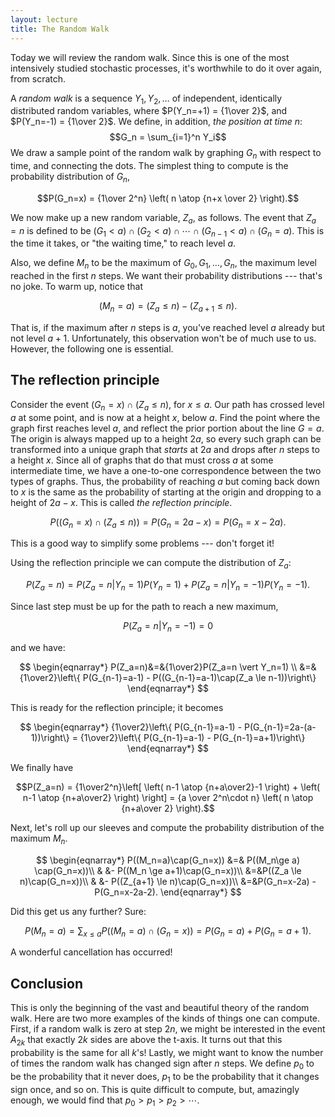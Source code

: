 ```yaml
---
layout: lecture
title: The Random Walk
---
```


Today we will review the random walk.  Since this is one of the most
intensively studied stochastic processes, it's worthwhile to do it
over again, from scratch.

A _random walk_ is a sequence $Y_1, Y_2, \ldots$ of independent,
identically distributed random variables, where
$P(Y_n=+1) = {1\over 2}$, and $P(Y_n=-1) = {1\over 2}$.
We define, in addition, _the position at time $n$_:
$$G_n = \sum_{i=1}^n Y_i$$
We draw a sample point of the random walk by graphing $G_n$ with
respect to time, and connecting the dots.  The simplest thing to
compute is the probability distribution of $G_n$,

$$P(G_n=x) = {1\over 2^n} \left( n \atop {n+x \over 2} \right).$$

We now make up a new random variable, $Z_a$, as follows.  The event
that $Z_a=n$ is defined to be
$(G_1<a)\cap(G_2<a)\cap\cdots\cap(G_{n-1}<a)\cap(G_n=a).$  This is
the time it takes, or "the waiting time," to reach level $a$.

Also, we define $M_n$ to be the maximum of $G_0,G_1,\ldots,G_n$, the
maximum level reached in the first $n$ steps.  We want their
probability distributions --- that's no joke.  To warm up, notice
that

$$(M_n=a) = (Z_a\le n)-(Z_{a+1}\le n).$$

That is, if the maximum
after $n$ steps is $a$, you've reached level $a$ already but not level
$a+1$.  Unfortunately, this observation won't be of much use to us.
However, the following one is essential.

The reflection principle
------------------------

Consider the event $(G_n=x)\cap(Z_a\le n)$, for $x\le a$.  Our path
has crossed level $a$ at some point, and is now at a height $x$, below
$a$.  Find the point where the graph first reaches level $a$, and
reflect the prior portion about the line $G=a$.  The origin is always
mapped up to a height $2a$, so every such graph can be transformed
into a unique graph that _starts_ at $2a$ and drops after $n$
steps to a
height $x$.  Since all of graphs that do that must cross $a$ at some
intermediate time, we have a one-to-one correspondence between the two
types of graphs.  Thus, the probability of reaching $a$ but coming
back down to $x$ is the same as the probability of starting at the
origin and dropping to a height of $2a-x$.  This is called _the
reflection principle_.

$$P((G_n=x)\cap(Z_a\le n)) = P(G_n=2a-x) = P(G_n=x-2a).$$

This is a good way to simplify some problems --- don't forget it!

Using the reflection principle we can compute the distribution of $Z_a$:

$$P(Z_a=n)=P(Z_a=n \vert Y_n=1)P(Y_n=1)+P(Z_a=n \vert Y_n=-1)P(Y_n=-1).$$

Since last step must be up for the path to reach a new maximum,

$$P(Z_a=n \vert Y_n=-1)=0$$

and we have:

$$
\begin{eqnarray*}
P(Z_a=n)&=&{1\over2}P(Z_a=n \vert Y_n=1) \\
        &=&{1\over2}\left\{ P(G_{n-1}=a-1) - P((G_{n-1}=a-1)\cap(Z_a \le n-1))\right\}
\end{eqnarray*}
$$

This is ready for the reflection principle; it becomes

$$
\begin{eqnarray*}
{1\over2}\left\{ P(G_{n-1}=a-1) - P(G_{n-1}=2a-(a-1))\right\} = {1\over2}\left\{ P(G_{n-1}=a-1) - P(G_{n-1}=a+1)\right\}
\end{eqnarray*}
$$

We finally have

$$P(Z_a=n)
	 = {1\over2^n}\left[ \left( n-1 \atop {n+a\over2}-1 \right)
			   + \left( n-1 \atop {n+a\over2} \right) \right]
	 = {a \over 2^n\cdot n} \left( n \atop {n+a\over 2} \right).$$

Next, let's roll up our sleeves and compute the probability
distribution of the maximum $M_n$.

$$
\begin{eqnarray*}
P((M_n=a)\cap(G_n=x)) &=& P((M_n\ge a)   \cap(G_n=x))\\
                      & &- P((M_n \ge a+1)\cap(G_n=x))\\
                      &=&P((Z_a \le n)\cap(G_n=x))\\
                      & &- P((Z_{a+1} \le n)\cap(G_n=x))\\
                      &=&P(G_n=x-2a) - P(G_n=x-2a-2).
\end{eqnarray*}
$$

Did this get us any further?  Sure:

$$P(M_n=a) = \sum_{x\le a} P((M_n=a)\cap(G_n=x)) = P(G_n=a)+P(G_n=a+1).$$

A wonderful cancellation has occurred!

Conclusion
----------

This is only the beginning of the vast and beautiful theory of the
random walk.  Here are two more examples of the kinds of things one
can compute.  First, if a random walk is zero at step $2n$, we might
be interested in the event $A_{2k}$ that exactly $2k$ sides are above
the t-axis.  It turns out that this probability is the same for all
$k$'s!
Lastly, we might want to know the number of times the random walk
has changed sign after $n$ steps.  We define $p_0$ to be the
probability that it never does, $p_1$ to be the probability that it
changes sign once, and so on.  This is quite difficult to compute,
but, amazingly enough, we would find that $p_0>p_1>p_2>\cdots$.
